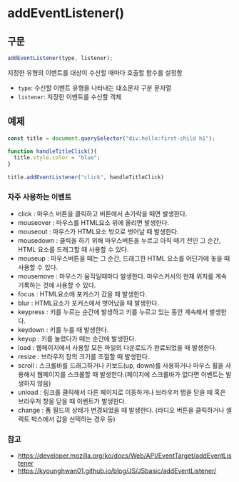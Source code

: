 # addEventListener()
## 구문
```javascript
addEventListener(type, listener);
```
지정한 유형의 이벤트를 대상이 수신할 때마다 호출할 함수를 설정함
- ```type```: 수신할 이벤트 유형을 나타내는 대소문자 구분 문자열
- ```listener```: 저장한 이벤트를 수신할 객체
## 예제
```javascript
const title = document.querySelector("div.hello:first-child h1");

function handleTitleClick(){
  title.style.color = "blue";
}

title.addEventListener("click", handleTitleClick)
```
### 자주 사용하는 이벤트
- click : 마우스 버튼을 클릭하고 버튼에서 손가락을 떼면 발생한다.
- mouseover : 마우스를 HTML요소 위에 올리면 발생한다.
- mouseout : 마우스가 HTML요소 밖으로 벗어날 때 발생한다.
- mousedown : 클릭을 하기 위해 마우스버튼을 누르고 아직 떼기 전인 그 순간, HTML 요소를 드래그할 때 사용할 수 있다.
- mouseup : 마우스버튼을 떼는 그 순간, 드래그한 HTML 요소를 어딘가에 놓을 때 사용할 수 있다.
- mousemove : 마우스가 움직일때마다 발생한다. 마우스커서의 현재 위치를 계속 기록하는 것에 사용할 수 있다.
- focus : HTML요소에 포커스가 갔을 때 발생한다.
- blur : HTML요소가 포커스에서 벗어났을 때 발생한다.
- keypress : 키를 누르는 순간에 발생하고 키를 누르고 있는 동안 계속해서 발생한다.
- keydown : 키를 누를 때 발생한다.
- keyup : 키를 눌렀다가 떼는 순간에 발생한다.
- load : 웹페이지에서 사용할 모든 파일의 다운로드가 완료되었을 때 발생한다.
- resize : 브라우저 창의 크기를 조절할 때 발생한다.
- scroll : 스크롤바를 드래그하거나 키보드(up, down)를 사용하거나 마우스 휠을 사용해서 웹페이지를 스크롤할 때 발생한다.(페이지에 스크롤바가 없다면 이벤트는 발생하지 않음)
- unload : 링크를 클릭해서 다른 페이지로 이동하거나 브라우저 탭을 닫을 때 혹은 브라우저 창을 닫을 때 이벤트가 발생한다.
- change : 폼 필드의 상태가 변경되었을 때 발생한다. (라디오 버튼을 클릭하거나 셀렉트 박스에서 값을 선택하는 경우 등)

### 참고
- https://developer.mozilla.org/ko/docs/Web/API/EventTarget/addEventListener
- https://kyounghwan01.github.io/blog/JS/JSbasic/addEventListener/
